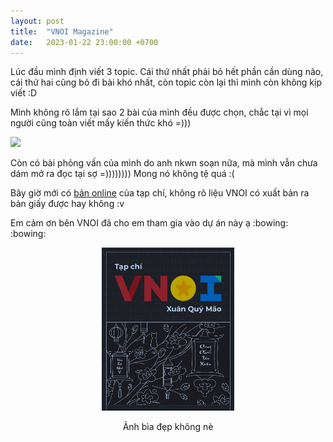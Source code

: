 ```yaml
---
layout: post
title:  "VNOI Magazine"
date:   2023-01-22 23:00:00 +0700
---
```


Lúc đầu mình định viết 3 topic. Cái thứ nhất phải bỏ hết phần cần dùng não, cái thứ hai cũng bỏ đi bài khó nhất, còn topic còn lại thì mình còn không kịp viết :D

Mình không rõ lắm tại sao 2 bài của mình đều được chọn, chắc tại vì mọi người cũng toàn viết mấy kiến thức khó =)))

![][message]

Còn có bài phỏng vấn của mình do anh nkwn soạn nữa, mà mình vẫn chưa dám mở ra đọc tại sợ =)))))))) Mong nó không tệ quá :(

Bây giờ mới có [bản online][magazine] của tạp chí, không rõ liệu VNOI có xuất bản ra bản giấy được hay không :v

Em cảm ơn bên VNOI đã cho em tham gia vào dự án này ạ :bowing: :bowing:

<!-- I hate HTML and Markdown -->
<figure>
<p style="text-align:center"><img width="50%" src="/assets/images/VNOI%20magazine%20cover.png"></p>
<figcaption style="text-align:center">Ảnh bìa đẹp không nè</figcaption>
</figure>

[message]: /assets/images/cuu%20tap%20chi%20vnoi.png
[magazine]: https://oj.vnoi.info/post/428-vnoi-magazine-2023